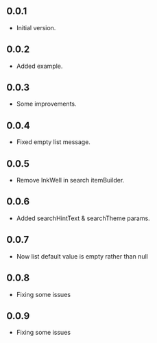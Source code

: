 ## 0.0.1

* Initial version.

## 0.0.2

* Added example.

## 0.0.3

* Some improvements.

## 0.0.4

* Fixed empty list message.

## 0.0.5

* Remove InkWell in search itemBuilder.

## 0.0.6

* Added searchHintText & searchTheme params.

## 0.0.7

* Now list default value is empty rather than null

## 0.0.8

* Fixing some issues

## 0.0.9

* Fixing some issues
